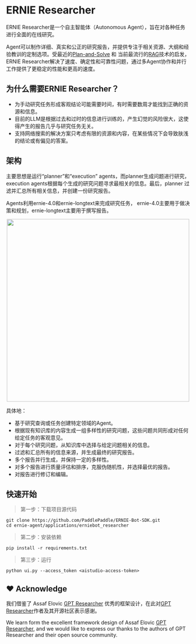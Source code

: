 # ERNIE Researcher 

ERNIE Researcher是一个自主智能体（Autonomous Agent），旨在对各种任务进行全面的在线研究。

Agent可以制作详细、真实和公正的研究报告，并提供专注于相关资源、大纲和经验教训的定制选项。受最近的[Plan-and-Solve](https://arxiv.org/abs/2305.04091) 和 当前最流行的[RAG](https://arxiv.org/abs/2005.11401)技术的启发， ERNIE Researcher解决了速度、确定性和可靠性问题，通过多Agent协作和并行工作提供了更稳定的性能和更高的速度。

## 为什么需要ERNIE Researcher？

+ 为手动研究任务形成客观结论可能需要时间，有时需要数周才能找到正确的资源和信息。
+ 目前的LLM是根据过去和过时的信息进行训练的，产生幻觉的风险很大，这使得产生的报告几乎与研究任务无关。
+ 支持网络搜索的解决方案只考虑有限的资源和内容，在某些情况下会导致肤浅的结论或有偏见的答案。

## 架构

主要思想是运行“planner”和“execution” agents，而planner生成问题进行研究，execution agents根据每个生成的研究问题寻求最相关的信息。最后，planner 过滤并汇总所有相关信息，并创建一份研究报告。

Agents利用ernie-4.0和ernie-longtext来完成研究任务， ernie-4.0主要用于做决策和规划，ernie-longtext主要用于撰写报告。


<div align="center">
    <img src="https://github.com/PaddlePaddle/ERNIE-Bot-SDK/assets/12107462/a265ff50-eab1-41bb-9291-6f4b6c6597cf" width="500px">
</div>

具体地：

+ 基于研究查询或任务创建特定领域的Agent。
+ 根据现有知识库的内容生成一组多样性的研究问题，这些问题共同形成对任何给定任务的客观意见。
+ 对于每个研究问题，从知识库中选择与给定问题相关的信息。
+ 过滤和汇总所有的信息来源，并生成最终的研究报告。
+ 多个报告并行生成，并保持一定的多样性。
+ 对多个报告进行质量评估和排序，克服伪随机性，并选择最优的报告。
+ 对报告进行修订和编辑。


## 快速开始

> 第一步：下载项目源代码

```
git clone https://github.com/PaddlePaddle/ERNIE-Bot-SDK.git
cd ernie-agent/applications/erniebot_researcher
```

> 第二步：安装依赖

```
pip install -r requirements.txt
```

> 第三步：运行

```
python ui.py --access_token <aistudio-access-token>
```

## :heart: Acknowledge
我们借鉴了 Assaf Elovic [GPT Researcher](https://github.com/assafelovic/gpt-researcher) 优秀的框架设计，在此对[GPT Researcher](https://github.com/assafelovic/gpt-researcher)作者及其开源社区表示感谢。

We learn form the excellent framework design of Assaf Elovic [GPT Researcher](https://github.com/assafelovic/gpt-researcher), and we would like to express our thanks to the authors of GPT Researcher and their open source community.
